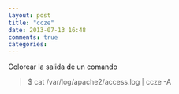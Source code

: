 ```yaml
---
layout: post
title: "ccze"
date: 2013-07-13 16:48
comments: true
categories: 
---
```

Colorear la salida de un comando 

>$ cat /var/log/apache2/access.log | ccze -A 

